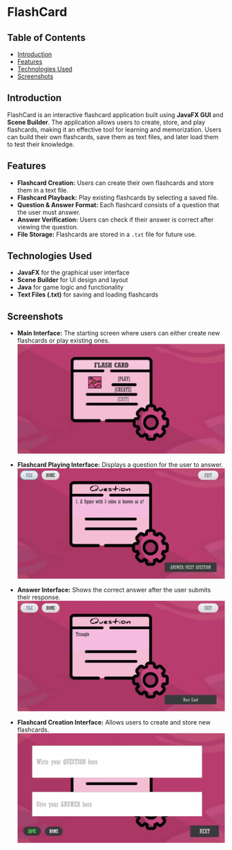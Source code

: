 # FlashCard

## Table of Contents
- [Introduction](#introduction)
- [Features](#features)
- [Technologies Used](#technologies-used)
- [Screenshots](#screenshots)

## Introduction
FlashCard is an interactive flashcard application built using **JavaFX GUI** and **Scene Builder**. The application allows users to create, store, and play flashcards, making it an effective tool for learning and memorization. Users can build their own flashcards, save them as text files, and later load them to test their knowledge.

## Features
- **Flashcard Creation:** Users can create their own flashcards and store them in a text file.
- **Flashcard Playback:** Play existing flashcards by selecting a saved file.
- **Question & Answer Format:** Each flashcard consists of a question that the user must answer.
- **Answer Verification:** Users can check if their answer is correct after viewing the question.
- **File Storage:** Flashcards are stored in a `.txt` file for future use.

## Technologies Used
- **JavaFX** for the graphical user interface
- **Scene Builder** for UI design and layout
- **Java** for game logic and functionality
- **Text Files (.txt)** for saving and loading flashcards

## Screenshots
- **Main Interface:** The starting screen where users can either create new flashcards or play existing ones.  
  ![Main Interface](images(ss)/fc1.png)

- **Flashcard Playing Interface:** Displays a question for the user to answer.  
  ![Flashcard Playing Interface](images(ss)/fc2.png)

- **Answer Interface:** Shows the correct answer after the user submits their response.  
  ![Answer Interface](images(ss)/fc3.png)

- **Flashcard Creation Interface:** Allows users to create and store new flashcards.  
  ![Flashcard Creation Interface](images(ss)/fc4.png)
